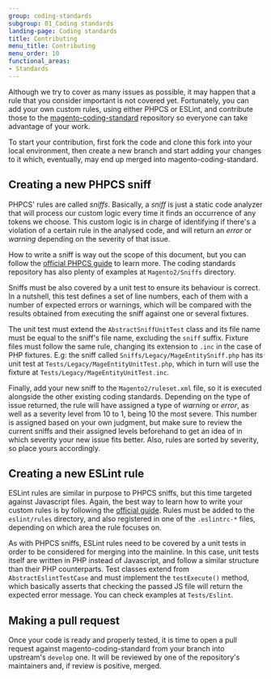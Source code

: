 ```yaml
---
group: coding-standards
subgroup: 01_Coding standards
landing-page: Coding standards
title: Contributing
menu_title: Contributing
menu_order: 10
functional_areas:
- Standards
---
```


Although we try to cover as many issues as possible, it may happen that a rule that you consider important is not covered yet.
Fortunately, you can add your own custom rules, using either PHPCS or ESLint, 
and contribute those to the [magento-coding-standard](https://github.com/magento/magento-coding-standard) repository so everyone can take advantage of your work.

To start your contribution, first fork the code and clone this fork into your local environment, then create a new branch and start adding your 
changes to it which, eventually, may end up merged into magento-coding-standard.

## Creating a new PHPCS sniff

PHPCS' rules are called _sniffs_. Basically, a _sniff_ is just a static code analyzer that will process our custom logic
every time it finds an occurrence of any tokens we choose. This custom logic is in charge of identifying if there's a violation
of a certain rule in the analysed code, and will return an *error* or *warning* depending on the severity of that issue.

How to write a sniff is way out the scope of this document,
but you can follow the [official PHPCS guide](https://github.com/squizlabs/PHP_CodeSniffer/wiki/Coding-Standard-Tutorial) 
to learn more. The coding standards repository has also plenty of examples at `Magento2/Sniffs` directory.

Sniffs must be also covered by a unit test to ensure its behaviour is correct. In a nutshell, this test defines a set
of line numbers, each of them with a number of expected errors or warnings, which will be compared with the results
obtained from executing the sniff against one or several fixtures.

The unit test must extend the `AbstractSniffUnitTest` class and its file name must be equal to the sniff's file name, 
excluding the `sniff` suffix. Fixture files must follow the same rule, changing its extension to `.inc` in the 
case of PHP fixtures. E.g: the sniff called `Sniffs/Legacy/MageEntitySniff.php` has its unit test at `Tests/Legacy/MageEntityUnitTest.php`,
which in turn will use the fixture at `Tests/Legacy/MageEntityUnitTest.inc`.

Finally, add your new sniff to the `Magento2/ruleset.xml` file, so it is executed alongside the other existing coding standards. Depending 
on the type of issue returned, the rule will have assigned a type of *warning* or *error*, as well as a severity level from
10 to 1, being 10 the most severe. This number is assigned based on your own judgment, but make sure to review the current
sniffs and their assigned levels beforehand to get an idea of in which severity your new issue fits better. Also, rules are sorted
by severity, so place yours accordingly.

## Creating a new ESLint rule

ESLint rules are similar in purpose to PHPCS sniffs, but this time targeted against Javascript files. Again, the best way
to learn how to write your custom rules is by following the [official guide](https://eslint.org/docs/developer-guide/working-with-rules).
Rules must be added to the `eslint/rules` directory, and also registered in one of the `.eslintrc-*` files, depending on which area the
rule focuses on.

As with PHPCS sniffs, ESLint rules need to be covered by a unit tests in order to be considered for merging into the mainline.
In this case, unit tests itself are written in PHP instead of Javascript, and follow a similar structure than their PHP counterparts.
Test classes extend from `AbstractEslintTestCase` and must implement the `testExecute()` method, which basically asserts that
checking the passed JS file will return the expected error message. You can check examples at `Tests/Eslint`.

## Making a pull request

Once your code is ready and properly tested, it is time to open a pull request against magento-coding-standard from your
branch into upstream's `develop` one. It will be reviewed by one of the repository's maintainers and, if review is positive, merged.